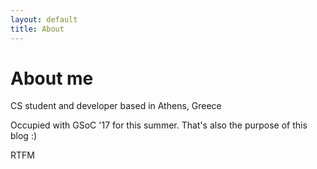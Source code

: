 ```yaml
---
layout: default
title: About
---
```

# About me

CS student and developer based in Athens, Greece

Occupied with GSoC '17 for this summer. 
That's also the purpose of this blog :)

RTFM

